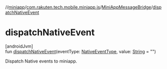 //[miniapp](../../../index.md)/[com.rakuten.tech.mobile.miniapp.js](../index.md)/[MiniAppMessageBridge](index.md)/[dispatchNativeEvent](dispatch-native-event.md)

# dispatchNativeEvent

[androidJvm]\
fun [dispatchNativeEvent](dispatch-native-event.md)(eventType: [NativeEventType](../-native-event-type/index.md), value: [String](https://kotlinlang.org/api/latest/jvm/stdlib/kotlin/-string/index.html) = "")

Dispatch Native events to miniapp.
